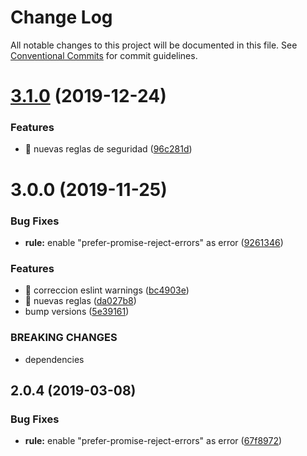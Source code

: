 # Change Log

All notable changes to this project will be documented in this file.
See [Conventional Commits](https://conventionalcommits.org) for commit guidelines.

# [3.1.0](https://github.com/BBVAEngineering/javascript/compare/eslint-config-bbva@3.0.0...eslint-config-bbva@3.1.0) (2019-12-24)


### Features

* 🎸 nuevas reglas de seguridad ([96c281d](https://github.com/BBVAEngineering/javascript/commit/96c281dce1870773c3a941221e0730dda2420345))





# 3.0.0 (2019-11-25)


### Bug Fixes

* **rule:** enable "prefer-promise-reject-errors" as error ([9261346](https://github.com/BBVAEngineering/javascript/commit/92613466bd3aa43cb3d46618ac92cbe6b78b7d6b))


### Features

* 🎸 correccion eslint warnings ([bc4903e](https://github.com/BBVAEngineering/javascript/commit/bc4903efa79e29ba1fc76adab49d3691f8900a22))
* 🎸 nuevas reglas ([da027b8](https://github.com/BBVAEngineering/javascript/commit/da027b89bab72c5e37b52bc0c757125acbe0c839))
* bump versions ([5e39161](https://github.com/BBVAEngineering/javascript/commit/5e3916118bd22971df59b7ea7ec6fedc7695991b))


### BREAKING CHANGES

* dependencies





## 2.0.4 (2019-03-08)


### Bug Fixes

* **rule:** enable "prefer-promise-reject-errors" as error ([67f8972](https://github.com/BBVAEngineering/javascript/commit/67f8972))
